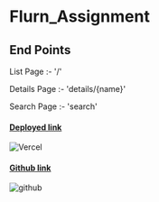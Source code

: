 # Flurn_Assignment

<h2>End Points</h2>
<p>List Page :- '/'</p>
<p>Details Page :- 'details/{name}'</p>
<p>Search Page :- 'search'</p>
<div>
  <div >
     <h4><a href= "https://pokemon-ten-silk.vercel.app/">Deployed link </a></h4>
    <img alt="Vercel" src="https://img.shields.io/badge/Vercel-000000?style=for-the-badge&logo=vercel&logoColor=white">
   
  </div>
   <div> 
     <h4><a href= "https://github.com/gauravpardeshi1/Flurn_Assignment">Github link </a></h4>
     <img src="https://img.shields.io/badge/GitHub-100000?style=for-the-badge&logo=github&logoColor=white" alt="github" /> 
      </div>
  
</div>
